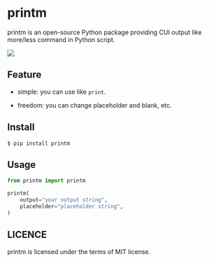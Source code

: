 # printm

printm is an open-source Python package providing CUI output like more/less command in Python script.

![](https://raw.githubusercontent.com/tatsuya4649/printm/release/0.1.0/docs/assets/printm.gif)

## Feature

* simple: you can use like `print`.

* freedom: you can change placeholder and blank, etc.

## Install

``` 
$ pip install printm 
```

## Usage

```python
from printm import printm

printm(
    output="your output string",
    placeholder="placeholder string",
)
```

## LICENCE

printm is licensed under the terms of MIT license.
